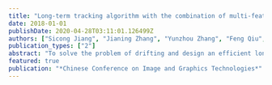 ```yaml
---
title: "Long-term tracking algorithm with the combination of multi-feature fusion and YOLO"
date: 2018-01-01
publishDate: 2020-04-28T03:11:01.126499Z
authors: ["Sicong Jiang", "Jianing Zhang", "Yunzhou Zhang", "Feng Qiu", "Dongdong Wang", "Xiaobo Liu"]
publication_types: ["2"]
abstract: "To solve the problem of drifting and design an efficient long-term tracking algorithm, we propose a long-term tracking algorithm by combining the short-term tracker and the YOLO v2 detector. "
featured: true
publication: "*Chinese Conference on Image and Graphics Technologies*"
---
```


